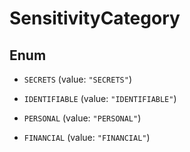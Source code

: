

# SensitivityCategory

## Enum


* `SECRETS` (value: `"SECRETS"`)

* `IDENTIFIABLE` (value: `"IDENTIFIABLE"`)

* `PERSONAL` (value: `"PERSONAL"`)

* `FINANCIAL` (value: `"FINANCIAL"`)



